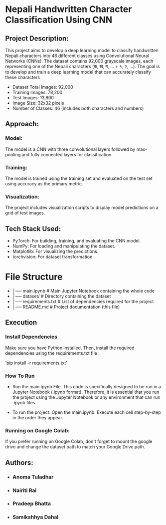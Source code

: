 # Nepali Handwritten Character Classification Using CNN

## Project Description:
This project aims to develop a deep learning model to classify handwritten Nepali characters into 46 different classes using Convolutional Neural Networks (CNNs). The dataset contains 92,000 grayscale images, each representing one of the Nepali characters (क, ख, ग, ... + १, २, ...). The goal is to develop and train a deep learning model that can accurately classify these characters

- Dataset Total Images: 92,000 
- Training Images: 78,200 
- Test Images: 13,800 
- Image Size: 32x32 pixels 
- Number of Classes: 46 (includes both characters and numbers)

## Approach: 
### Model:
The model is a CNN with three convolutional layers followed by max-pooling and fully connected layers for classification. 
### Training: 
The model is trained using the training set and evaluated on the test set using accuracy as the primary metric. 
### Visualization: 
The project includes visualization scripts to display model predictions on a grid of test images.

## Tech Stack Used: 
- PyTorch: For building, training, and evaluating the CNN model. 
- NumPy: For loading and manipulating the dataset.
- Matplotlib: For visualizing the predictions. 
- torchvision: For dataset transformation.

# File Structure
- │── main.ipynb # Main Jupyter Notebook containing the whole code
- │── dataset/ # Directory containing the dataset 
- │── requirements.txt # List of dependencies required for the project
- │── README.md # Project documentation (this file)

## Execution
### Install Dependencies
 Make sure you have Python installed. Then, install the required dependencies using the requirements.txt file :

'pip install -r requirements.txt'

### How To Run
- Run the main.ipynb File.
This code is specifically designed to be run in a Jupyter Notebook (.ipynb format). Therefore, it is essential that you run the project using the Jupyter Notebook or any environment that can run .ipynb files.

- To run the project: Open the main.ipynb. Execute each cell step-by-step in the order they appear.

### Running on Google Colab:
If you prefer running on Google Colab, don't forget to mount the google drive and change the dataset path to match your Google Drive path.

## Authors: 
- ### Anoma Tuladhar
- ### Nairiti Rai
- ### Pradeep Bhatta 
- ### Samikshhya Dahal
